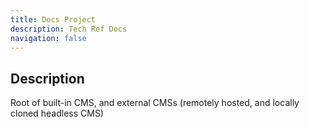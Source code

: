 ```yaml
---
title: Docs Project
description: Tech Ref Docs
navigation: false
---
```


## Description

Root of built-in CMS, and external CMSs (remotely hosted, and locally cloned headless CMS)
